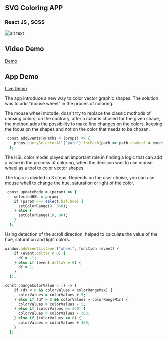 ## SVG Coloring APP

### React JS , SCSS

![alt text](https://media-exp1.licdn.com/dms/image/C4E2DAQE130H9K-w8kA/profile-treasury-image-shrink_480_480/0/1633779347332?e=1634904000&v=beta&t=NPyfOIV0ouOI5-LV4dd-caRW21m47REYr-kaKLwIXmY)

## Video Demo

[Demo](https://youtu.be/VzO2J6Fo5ZQ "Demo")

## App Demo

[Live Demo](https://inkmandala.com "Live Demo")

The app introduce a new way to color vector graphic shapes.
The solution was to add "mouse wheel" in the proces of coloring.

The mouse wheel motode, dosn't try to replace the classic mothods of chosing colors, on the contrary, after a color is chosed for the given shape, the method adds the possibility to make fine changes on the colors, keeping the focus on the shapes and not on the color that needs to be chosen.

```ruby
 const addEventsToPaths = (props) => {
    props.querySelectorAll("path").forEach(path => path.onwheel = eventSwitchValues );
  };

```

The HSL color model played an important role in finding a logic that can add a value in the process of coloring, when the decision was to use mouse wheel as a tool to color vector shapes.

The logic is divided in 3 steps.
Depends on the user choise, you can use mouse whell to change the hue, saturation or light of the color.

```ruby
 const updateMode = (param) => {
    selectedHSL = param;
    if (param === select.hsl.hue) {
      setColorRange(0, 360);
    } else {
      setColorRange(10, 90);
    }
  };
```

Using detection of the scroll direction, helped to calculate the value of the hue, saturation and light colors.

```ruby
window.addEventListener("wheel", function (event) {
    if (event.deltaY < 0) {
      dY = -1;
    } else if (event.deltaY > 0) {
      dY = 1;
    }
  });

```

```ruby
const changeColorValue = () => {
    if (dY < 0 && colorValues < colorRangeMax) {
      colorValues = colorValues + 5;
    } else if (dY > 0 && colorValues > colorRangeMin) {
      colorValues = colorValues - 5;
    } else if (colorValues >= 360) {
      colorValues = colorValues - 360;
    } else if (colorValues <= 0) {
      colorValues = colorValues + 360;
    }
  };

```
